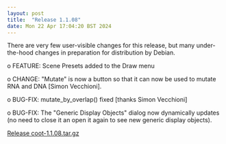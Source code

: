 ```yaml
---
layout: post
title:  "Release 1.1.08"
date: Mon 22 Apr 17:04:20 BST 2024
---
```


There are very few user-visible changes for this release, but many under-the-hood changes in preparation for distribution by Debian.

   o FEATURE: Scene Presets added to the Draw menu

   o CHANGE:  "Mutate" is now a button so that it can now be
     used to mutate RNA and DNA [Simon Vecchioni].

   o BUG-FIX: mutate_by_overlap() fixed [thanks Simon Vecchioni]

   o BUG-FIX: The "Generic Display Objects" dialog now dynamically
      updates (no need to close it an open it again to see new
      generic display objects).

[Release coot-1.1.08.tar.gz](https://www2.mrc-lmb.cam.ac.uk/personal/pemsley/coot/source/releases/coot-1.1.08.tar.gz)
